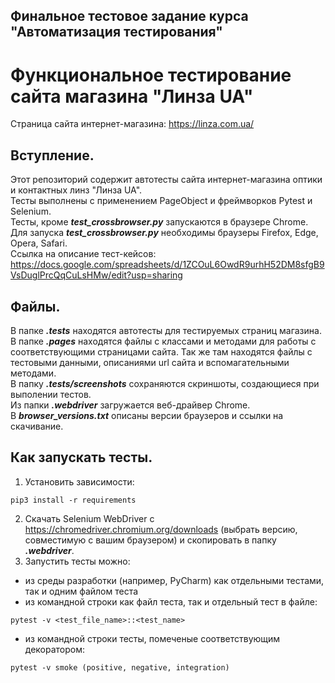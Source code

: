 ## Финальное тестовое задание курса "Автоматизация тестирования" ##
# Функциональное тестирование сайта магазина "Линза UA"
Страница сайта интернет-магазина: https://linza.com.ua/
## Вступление.
Этот репозиторий содержит автотесты сайта интернет-магазина оптики и контактных линз "Линза UA".    
Тесты выполнены с применением PageObject и фреймворков Pytest и Selenium.    
Тесты, кроме ***test_crossbrowser.py*** запускаются в браузере Chrome.    
Для запуска ***test_crossbrowser.py*** необходимы браузеры Firefox, Edge, Opera, Safari.    
Ссылка на описание тест-кейсов:    
https://docs.google.com/spreadsheets/d/1ZCOuL6OwdR9urhH52DM8sfgB9VsDuglPrcQqCuLsHMw/edit?usp=sharing
## Файлы.
В папке ***.tests*** находятся автотесты для тестируемых страниц магазина.    
В папке ***.pages*** находятся файлы с классами и методами для работы с соответствующими страницами сайта. Так же там находятся файлы с тестовыми данными, описаниями url сайта и вспомагательными методами.    
В папку ***.tests/screenshots*** сохраняются скриншоты, создающиеся при выполении тестов.    
Из папки ***.webdriver*** загружается веб-драйвер Chrome.    
В ***browser_versions.txt*** описаны версии браузеров и ссылки на скачивание.    
## Как запускать тесты.
1. Установить зависимости:    
```
pip3 install -r requirements
```
2. Скачать Selenium WebDriver с https://chromedriver.chromium.org/downloads (выбрать версию, совместимую с вашим браузером) и скопировать в папку ***.webdriver***.
3. Запустить тесты можно:    
- из среды разработки (например, PyCharm) как отдельными тестами, так и одним файлом теста    
- из командной строки как файл теста, так и отдельный тест в файле:     
```
pytest -v <test_file_name>::<test_name>
```
- из командной строки тесты, помеченые соответствующим декоратором:     
```
pytest -v smoke (positive, negative, integration)
```
